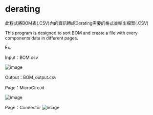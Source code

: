 # derating

此程式將BOM表(.CSV)內的資訊轉成Derating需要的格式並輸出檔案(.CSV)

This program is designed to sort BOM and create a file with every components data in different pages.

Ex.

Input：BOM.csv

![image](https://user-images.githubusercontent.com/25897645/145237602-41c12a3b-c4c1-47a0-a89b-3ab7fff52d0c.png)

Output：BOM_output.csv

Page：MicroCircuit

![image](https://user-images.githubusercontent.com/25897645/145238329-7feab228-13b3-4b66-9b4f-3ab248230ed2.png)

Page：Connector
![image](https://user-images.githubusercontent.com/25897645/145238457-677cf405-28ae-4906-a351-084404997cbf.png)
